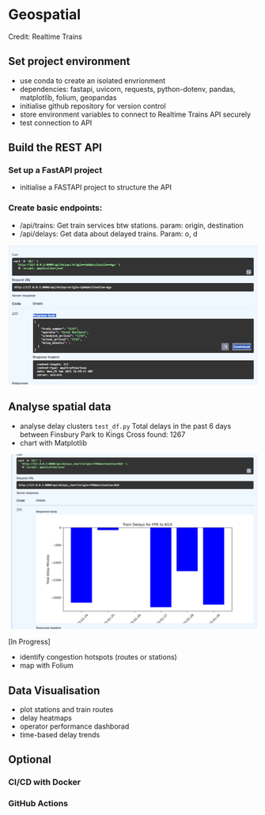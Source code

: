 # Geospatial 

Credit: Realtime Trains

## Set project environment
- use conda to create an isolated envrionment 
- dependencies: fastapi, uvicorn, requests, python-dotenv, pandas, matplotlib, folium, geopandas
- initialise github repository for version control
- store environment variables to connect to Realtime Trains API securely 
- test connection to API

## Build the REST API 
### Set up a FastAPI project
-  initialise a FASTAPI project to structure the API

### Create basic endpoints:
- /api/trains: Get train  services btw stations. param: origin, destination
- /api/delays: Get data about delayed trains. Param: o, d 

![alt text](images/image-11.png)


## Analyse spatial data 
- analyse delay clusters `test_df.py` 
Total delays in the past 6 days between Finsbury Park to Kings Cross found: 1267
- chart with Matplotlib

![alt text](image.png)

[In Progress]
- identify congestion hotspots (routes or stations)
- map with Folium 

## Data Visualisation
- plot stations and train routes 
- delay heatmaps 
- operator performance dashborad
- time-based delay trends

## Optional
### CI/CD with Docker
### GitHub Actions
